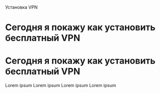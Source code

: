 <name>Установка VPN</name>
# Сегодня я покажу как установить бесплатный VPN
# Сегодня я покажу как установить бесплатный VPN
Lorem ipsum Lorem ipsum Lorem ipsum Lorem ipsum 
